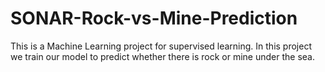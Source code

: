 # SONAR-Rock-vs-Mine-Prediction
This is a Machine Learning project for supervised learning. In this project we train our model to predict whether there is rock or mine under the sea.
